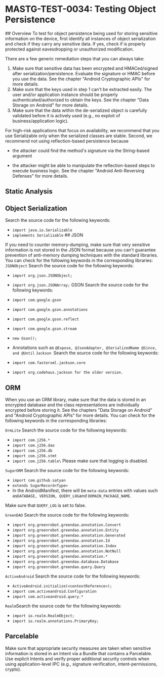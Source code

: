 # MASTG-TEST-0034: Testing Object Persistence
## Overview
To test for object persistence being used for storing sensitive information on the device, first identify all instances of object serialization and check if they carry any sensitive data. If yes, check if is properly protected against eavesdropping or unauthorized modification.

There are a few generic remediation steps that you can always take:

1. Make sure that sensitive data has been encrypted and HMACed/signed after serialization/persistence. Evaluate the signature or HMAC before you use the data. See the chapter "Android Cryptographic APIs" for more details.
2. Make sure that the keys used in step 1 can't be extracted easily. The user and/or application instance should be properly authenticated/authorized to obtain the keys. See the chapter "Data Storage on Android" for more details.
3. Make sure that the data within the de-serialized object is carefully validated before it is actively used (e.g., no exploit of business/application logic).

For high-risk applications that focus on availability, we recommend that you use Serializable only when the serialized classes are stable. Second, we recommend not using reflection-based persistence because

- the attacker could find the method's signature via the String-based argument

- the attacker might be able to manipulate the reflection-based steps to execute business logic.
See the chapter "Android Anti-Reversing Defenses" for more details.

## Static Analysis
## Object Serialization
Search the source code for the following keywords:

- `import java.io.Serializable`
- `implements Serializable`
## JSON

If you need to counter memory-dumping, make sure that very sensitive information is not stored in the JSON format because you can't guarantee prevention of anti-memory dumping techniques with the standard libraries. You can check for the following keywords in the corresponding libraries:
`JSONObject` Search the source code for the following keywords:
- `import org.json.JSONObject;`
- `import org.json.JSONArray;`
GSON Search the source code for the following keywords:

- `import com.google.gson`
- `import com.google.gson.annotations`
- `import com.google.gson.reflect`
- `import com.google.gson.stream`
- `new Gson();`
- Annotations such as `@Expose, @JsonAdapter, @SerializedName @Since, and @Until`
`Jackson `Search the source code for the following keywords:

- `import com.fasterxml.jackson.core`
- `import org.codehaus.jackson for the older version.`
## ORM
When you use an ORM library, make sure that the data is stored in an encrypted database and the class representations are individually encrypted before storing it. See the chapters "Data Storage on Android" and "Android Cryptographic APIs" for more details. You can check for the following keywords in the corresponding libraries:

`OrmLite` Search the source code for the following keywords:

- `import com.j256.*`
- `import com.j256.dao`
- `import com.j256.db`
- `import com.j256.stmt`
- `import com.j256.table\`
Please make sure that logging is disabled.

`SugarORM` Search the source code for the following keywords:

- `import com.github.satyan`
- `extends SugarRecord<Type>`
- In the AndroidManifest, there will be `meta-data` entries with values such as` DATABASE, VERSION, QUERY_LOG `and `DOMAIN_PACKAGE_NAME`.

Make sure that `QUERY_LOG` is set to false.

`GreenDAO` Search the source code for the following keywords:

- `import org.greenrobot.greendao.annotation.Convert`
- `import org.greenrobot.greendao.annotation.Entity`
- `import org.greenrobot.greendao.annotation.Generated`
- `import org.greenrobot.greendao.annotation.Id`
- `import org.greenrobot.greendao.annotation.Index`
- `import org.greenrobot.greendao.annotation.NotNull`
- `import org.greenrobot.greendao.annotation.*`
- `import org.greenrobot.greendao.database.Database`
- `import org.greenrobot.greendao.query.Query`

`ActiveAndroid` Search the source code for the following keywords:

- `ActiveAndroid.initialize(<contextReference>);`
- `import com.activeandroid.Configuration`
- `import com.activeandroid.query.*`

`Realm`Search the source code for the following keywords:

- `import io.realm.RealmObject;`
- `import io.realm.annotations.PrimaryKey;`
## Parcelable
Make sure that appropriate security measures are taken when sensitive information is stored in an Intent via a Bundle that contains a Parcelable. Use explicit Intents and verify proper additional security controls when using application-level IPC (e.g., signature verification, intent-permissions, crypto).